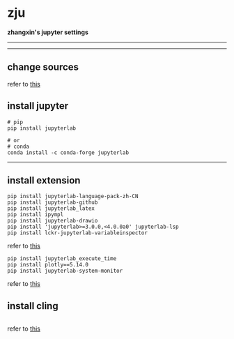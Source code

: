 # zju
**zhangxin's&nbsp;jupyter settings**
**************
**************
## change sources
refer to [this](https://github.com/ZhangXin8069/Install-OpenMC-in-Windows-wsl2-and-change-sources-for-Chinese-users)

## install jupyter
```
# pip
pip install jupyterlab

# or 
# conda
conda install -c conda-forge jupyterlab
```
**********
## install extension
```
pip install jupyterlab-language-pack-zh-CN
pip install jupyterlab-github
pip install jupyterlab_latex
pip install ipympl
pip install jupyterlab-drawio
pip install 'jupyterlab>=3.0.0,<4.0.0a0' jupyterlab-lsp
pip install lckr-jupyterlab-variableinspector
```
refer to [this](https://zhuanlan.zhihu.com/p/101070029)
```
pip install jupyterlab_execute_time
pip install plotly==5.14.0
pip install jupyterlab-system-monitor 
```
refer to [this](https://cloud.tencent.com/developer/article/1971947)
## install cling
```

```
refer to [this](https://cloud.tencent.com/developer/article/1971947)
